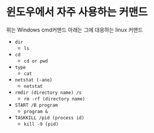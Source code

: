 # 윈도우에서 자주 사용하는 커맨드

위는 Windows cmd커맨드 아래는 그에 대응하는 linux 커맨드

- `dir`
  - `ls`
- `cd`
  - `cd or pwd`
- `type`
  - `cat`
- `netstat (-ano)`
  - `netstat`
- `rmdir (directory name) /s`
  - `rm -rf (directory name)`
- `START /B program`
  - `program &`
- `TASKKILL /pid (process id)`
  - `kill -9 (pid)`
